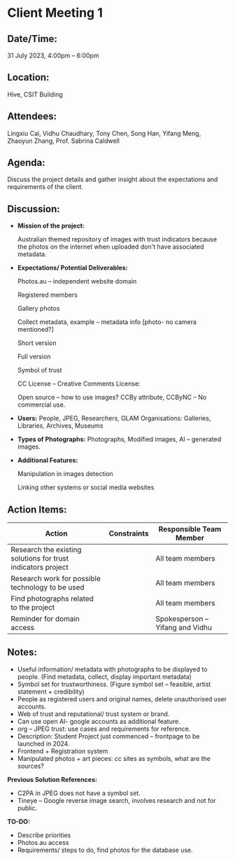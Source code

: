  # **Client Meeting 1**

## **Date/Time:** 

31 July 2023, 4:00pm – 6:00pm

## **Location:** 

Hive, CSIT Building

## **Attendees:** 

Lingxiu Cai, Vidhu Chaudhary, Tony Chen, Song Han, Yifang Meng, Zhaoyun Zhang, Prof. Sabrina Caldwell

## **Agenda:** 

Discuss the project details and gather insight about the expectations and requirements of the client.

## **Discussion:**

- **Mission of the project:**

    Australian themed repository of images with trust indicators because the photos on the internet when uploaded don't have associated metadata.

- **Expectations/ Potential Deliverables:**

    Photos.au – independent website domain

    Registered members

    Gallery photos

    Collect metadata, example – metadata info [photo- no camera mentioned?]

    Short version

    Full version

    Symbol of trust

    CC License – Creative Comments License:

    Open source – how to use images? CCBy attribute, CCByNC – No commercial use.

- **Users:** People, JPEG, Researchers, GLAM Organisations: Galleries, Libraries, Archives, Museums

- **Types of Photographs:** Photographs, Modified images, AI – generated images.

- **Additional Features:**

  Manipulation in images detection

  Linking other systems or social media websites

## **Action Items:**

| **Action** | **Constraints** | **Responsible Team Member** |
| --- | --- | --- |
| Research the existing solutions for trust indicators project | | All team members |
| Research work for possible technology to be used | | All team members |
| Find photographs related to the project | | All team members |
| Reminder for domain access | | Spokesperson – Yifang and Vidhu |

## **Notes:**

- Useful information/ metadata with photographs to be displayed to people. (Find metadata, collect, display important metadata)
- Symbol set for trustworthiness. (Figure symbol set – feasible, artist statement + credibility)
- People as registered users and original names, delete unauthorised user accounts.
- Web of trust and reputational/ trust system or brand.
- Can use open AI- google accounts as additional feature.
- org – JPEG trust: use cases and requirements for reference.
- Description: Student Project just commenced – frontpage to be launched in 2024.
- Frontend + Registration system
- Manipulated photos + art pieces: cc sites as symbols, what are the sources?

**Previous Solution References:**

- C2PA in JPEG does not have a symbol set.
- Tineye – Google reverse image search, involves research and not for public.

**TO-DO:**

- Describe priorities
- Photos.au access
- Requirements/ steps to do, find photos for the database use.
